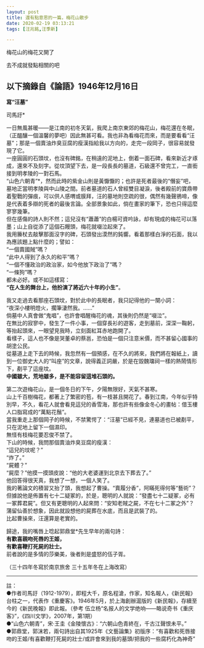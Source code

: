 ```yaml
---
layout: post
title: 還有點意思的一篇，梅花山散步
date: 2020-02-19 03:13:21
tags: [汪兆銘,汪季新]

---
```

梅花山的梅花又開了

去不成就發點相關的吧  

以下摘錄自《論語》1946年12月16日  
-----  
**寫“汪墓”**  

司馬訏*  

一日無風甚暖——是江南的初冬天氣，我爬上南京東郊的梅花山，梅花還在冬眠，（正醞釀一個溫馨的夢吧）因此無甚可看。我也非為看梅花而來，而是要看看“汪墓”；那是一個賣油炸臭豆腐的瘦漢指給我以方向的，走完一段岡子，很容易就發現了它。  
一座圓圓的石頭坟，也沒有碑銘，在稍遠的泥地上，倒着一面石碑，看來新近才琢成，還來不及刻字。從坟頂望下去，是一段長長的墓道，石級還不曾完工，一直銜接到明孝陵的一對石馬。  
“山色六朝青”*，然而此時的紫金山則是黃懨懨的；也許是死者最後的“僭妄”吧，墓地正當明孝陵與中山陵之間。前者墓道的石人曾經雙目凝淚，後者殿前的寶鼎帶着聖戰的彈痕，可以供人感喟或膜拜，汪的墓地則空疏的很，偶然有幾聲鴉啼，像是代表着多辯的死者的最後言論。全部景象如此，倘在畫家的筆下，恐也只得這麼寥寥幾筆。  
但在感傷的詩人則不然；這兒沒有“蕭蕭”的白楊可資吟詠，却有現成的梅花可以落墨；山上自從添了這個石饅頭，梅花就啜泣起來了。  
我用籘杖去敲擊那面沒字的碑，石頭發出漠然的鈍響。看着那樣白淨的石面，我以為應該題上點什麼的；譬如：  
“一個賣國賊”嗎？  
“此中人得到了永久的和平”嗎？  
“一個不懂政治的政治家，如今他放下政治了”嗎？  
“一條狗”嗎？  
都未必好。或不如這樣寫：  
**“在人生的舞台上，他扮演了將近六十年的小生”**。  

我又走過去看那座石頭坟，對於此中的長眠者，我只記得他的一闋小詞：  
“夜深小樓明燈火，擱筆淒然我。……”  
倘墓中人真會做“鬼唱”，也許會唱醒梅花的魂，其後則仍然是“啜泣”。  
在無比的寂寥中，發生了一件小事，一個穿長衫的遊客，走到墓前，深深一鞠躬，等抬起頭來，一眼望見我時，立刻面紅耳赤地跑開了。  
看樣子，這人也不像是哭董卓的蔡邕，恐怕是一個只注意米價，而不甚留心國事的胡塗公民。  
從墓道上走下去的時候，我忽然有一個預感，在不久的將來，我們將在報紙上，讀到一位御史大人的“叫座”的文章，說得義正詞嚴，於是在毀魏璫祠一樣的熱鬧情形下，剷平了這座坟。  
**中國雖大，荒地雖多，是不能容留這堆石頭的。**

第二次遊梅花山，是一個冬日的下午，夕陽無限好，天氣不甚寒。  
山上千百樹梅花，都著上了繁密的苞，有一枝甚且開花了。春到江南，今年似乎特別早，不久，看花人就會看見這兒的香雪海，那也許有些像金冬心的畫帖：借玉樓人口脂寫成的“萬點花鬚”。  
當我重走上那個岡子的時候，不禁驚愕了：“汪墓”已經不見，連墓道也已被剷平，只在泥地上留下一個濕印。  
無怪有枝梅花要忍俊不禁了。  
下山的時候，我問那個賣油炸臭豆腐的瘦漢：  
“這兒的坟呢？”  
“炸了。”  
“屍體？”  
“屍麼？”他摸一摸頭皮說：“他的大老婆運到北京去下葬去了。”  
他回答得很天真，我想了一想，一個人笑了。  
我的著論文的積習又抬了頭，我想起了曹操。“賣履分香”，阿瞞死得何等“藝術”？但據說他是佈置有七十二疑冢的，於是，聰明的人就說：“發盡七十二疑冢，必有一冢葬君屍”。但又有更聰明的人起來問：“安知老賊之屍，不在七十二冢之外”？蒲留仙善於想象，因此就設想他的屍葬在水底，而且是武裝了的。  
比起曹操來，汪還算是老實的。  

歸途，我的嘴唇上唸起郭鼎堂*先生早年的兩句詩：  
**有歡喜親吻死唇的王姬，  
有歡喜鞭打死屍的壯士。**  
前者說的是多情的莎樂美，後者則是盛怒的伍子胥。  

（三十四年冬寫於南京旅舍 三十五年冬在上海改寫）  

---------------  

註：  
●作者司馬訏（1912-1979），即程大千，原名程滄，作家，知名報人，《新民報》台柱之一，代表作《重慶客》。1946年5月，於上海創辦滬版的《新民報》，存續至今的《新民晚報》即此報。（參考 伍立杨“名报人的文学绝响——略说奇书《重庆客》”，《四川文学》，2007年，第1期）  
●“山色六朝青”，宋·王圭《金陵懷古》：“六朝山色青終在，千古江聲恨未平。”  
●郭鼎堂，郭沫若，兩句詩出自其1925年《文藝論集》初版序：“有喜歡和死唇接吻的王姬/有喜歡鞭打死屍的壯士/或許會來到我的墓頭/把我的一些腐朽化為神奇”